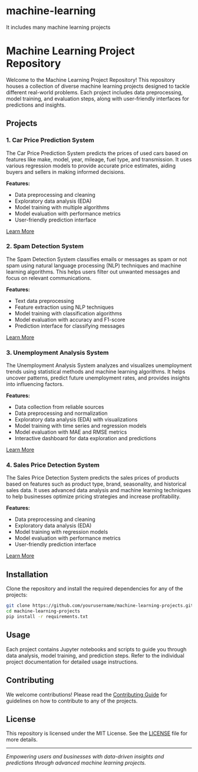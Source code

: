 # machine-learning
It includes many machine learning projects
# Machine Learning Project Repository

Welcome to the Machine Learning Project Repository! This repository houses a collection of diverse machine learning projects designed to tackle different real-world problems. Each project includes data preprocessing, model training, and evaluation steps, along with user-friendly interfaces for predictions and insights.

## Projects

### 1. Car Price Prediction System
The Car Price Prediction System predicts the prices of used cars based on features like make, model, year, mileage, fuel type, and transmission. It uses various regression models to provide accurate price estimates, aiding buyers and sellers in making informed decisions.

**Features:**
- Data preprocessing and cleaning
- Exploratory data analysis (EDA)
- Model training with multiple algorithms
- Model evaluation with performance metrics
- User-friendly prediction interface

[Learn More](docs/car_price_prediction.md)

### 2. Spam Detection System
The Spam Detection System classifies emails or messages as spam or not spam using natural language processing (NLP) techniques and machine learning algorithms. This helps users filter out unwanted messages and focus on relevant communications.

**Features:**
- Text data preprocessing
- Feature extraction using NLP techniques
- Model training with classification algorithms
- Model evaluation with accuracy and F1-score
- Prediction interface for classifying messages

[Learn More](docs/spam_detection.md)

### 3. Unemployment Analysis System
The Unemployment Analysis System analyzes and visualizes unemployment trends using statistical methods and machine learning algorithms. It helps uncover patterns, predict future unemployment rates, and provides insights into influencing factors.

**Features:**
- Data collection from reliable sources
- Data preprocessing and normalization
- Exploratory data analysis (EDA) with visualizations
- Model training with time series and regression models
- Model evaluation with MAE and RMSE metrics
- Interactive dashboard for data exploration and predictions

[Learn More](docs/unemployment_analysis.md)

### 4. Sales Price Detection System
The Sales Price Detection System predicts the sales prices of products based on features such as product type, brand, seasonality, and historical sales data. It uses advanced data analysis and machine learning techniques to help businesses optimize pricing strategies and increase profitability.

**Features:**
- Data preprocessing and cleaning
- Exploratory data analysis (EDA)
- Model training with regression models
- Model evaluation with performance metrics
- User-friendly prediction interface

[Learn More](docs/sales_price_detection.md)

## Installation
Clone the repository and install the required dependencies for any of the projects:
```bash
git clone https://github.com/yourusername/machine-learning-projects.git
cd machine-learning-projects
pip install -r requirements.txt
```

## Usage
Each project contains Jupyter notebooks and scripts to guide you through data analysis, model training, and prediction steps. Refer to the individual project documentation for detailed usage instructions.

## Contributing
We welcome contributions! Please read the [Contributing Guide](docs/contributing.md) for guidelines on how to contribute to any of the projects.

## License
This repository is licensed under the MIT License. See the [LICENSE](LICENSE) file for more details.

---

*Empowering users and businesses with data-driven insights and predictions through advanced machine learning projects.*
